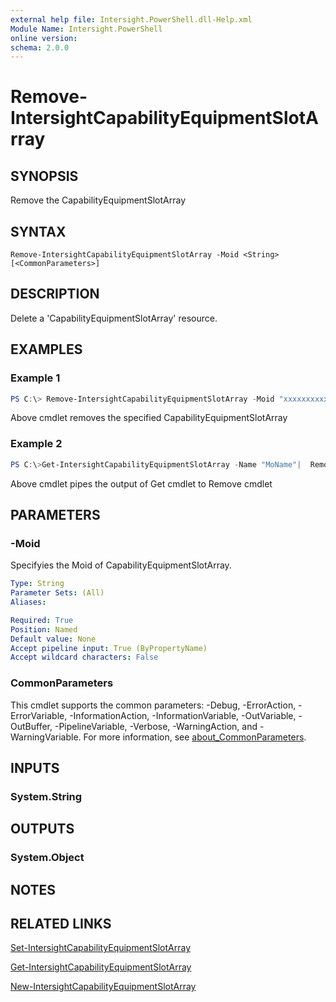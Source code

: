 ```yaml
---
external help file: Intersight.PowerShell.dll-Help.xml
Module Name: Intersight.PowerShell
online version:
schema: 2.0.0
---
```


# Remove-IntersightCapabilityEquipmentSlotArray

## SYNOPSIS
Remove the CapabilityEquipmentSlotArray

## SYNTAX

```
Remove-IntersightCapabilityEquipmentSlotArray -Moid <String> [<CommonParameters>]
```

## DESCRIPTION
Delete a &apos;CapabilityEquipmentSlotArray&apos; resource.

## EXAMPLES

### Example 1
```powershell
PS C:\> Remove-IntersightCapabilityEquipmentSlotArray -Moid "xxxxxxxxxxxxxxxxxxxxxxxxxxx"
```
Above cmdlet removes the specified CapabilityEquipmentSlotArray 

### Example 2
```powershell
PS C:\>Get-IntersightCapabilityEquipmentSlotArray -Name "MoName"|  Remove-IntersightCapabilityEquipmentSlotArray
```
Above cmdlet pipes the output of Get cmdlet to Remove cmdlet

## PARAMETERS

### -Moid
Specifyies the Moid of CapabilityEquipmentSlotArray.

```yaml
Type: String
Parameter Sets: (All)
Aliases:

Required: True
Position: Named
Default value: None
Accept pipeline input: True (ByPropertyName)
Accept wildcard characters: False
```

### CommonParameters
This cmdlet supports the common parameters: -Debug, -ErrorAction, -ErrorVariable, -InformationAction, -InformationVariable, -OutVariable, -OutBuffer, -PipelineVariable, -Verbose, -WarningAction, and -WarningVariable. For more information, see [about_CommonParameters](http://go.microsoft.com/fwlink/?LinkID=113216).

## INPUTS

### System.String

## OUTPUTS

### System.Object
## NOTES

## RELATED LINKS

[Set-IntersightCapabilityEquipmentSlotArray](./Set-IntersightCapabilityEquipmentSlotArray.md)

[Get-IntersightCapabilityEquipmentSlotArray](./Get-IntersightCapabilityEquipmentSlotArray.md)

[New-IntersightCapabilityEquipmentSlotArray](./New-IntersightCapabilityEquipmentSlotArray.md)

